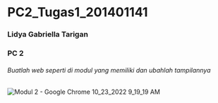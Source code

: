 # PC2_Tugas1_201401141
### Lidya Gabriella Tarigan
### PC 2


###### Buatlah web seperti di modul yang memiliki dan ubahlah tampilannya
![Modul 2 - Google Chrome 10_23_2022 9_19_19 AM](https://user-images.githubusercontent.com/86070778/197371942-0fbba863-1941-41e3-a9ca-c531dcc02960.png)
